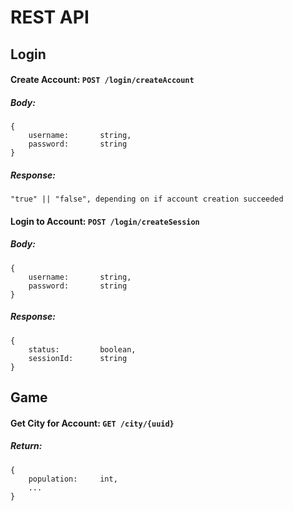 # REST API

## Login

#### Create Account: `POST /login/createAccount`
##### Body:
```
{
    username:       string,
    password:       string
}
```

##### Response:
```
"true" || "false", depending on if account creation succeeded
```

#### Login to Account: `POST /login/createSession`
##### Body:
```
{
    username:       string,
    password:       string
}
```

##### Response:
```
{
    status:         boolean,
    sessionId:      string
}
```


## Game

#### Get City for Account: `GET /city/{uuid}`
##### Return:
```
{
    population:     int,
    ...
}
```
